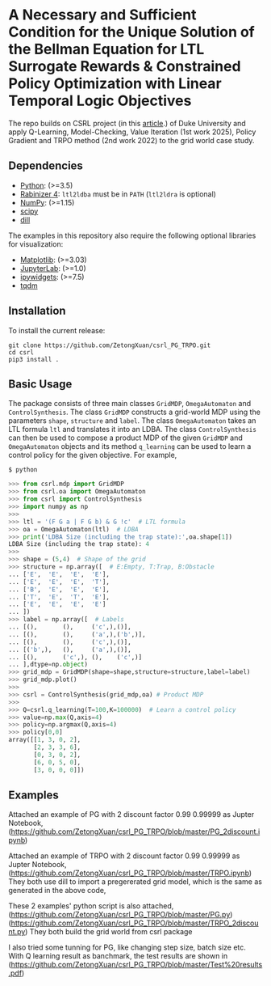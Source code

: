 # A Necessary and Sufficient Condition for the Unique Solution of the Bellman Equation for LTL Surrogate Rewards & Constrained Policy Optimization with Linear Temporal Logic Objectives

The repo builds on CSRL project (in this [article](https://arxiv.org/abs/1909.07299).) of Duke University and apply Q-Learning, Model-Checking, Value Iteration (1st work 2025), Policy Gradient and TRPO method (2nd work 2022) to the grid world case study.
## Dependencies
 - [Python](https://www.python.org/): (>=3.5)
 - [Rabinizer 4](https://www7.in.tum.de/~kretinsk/rabinizer4.html): ```ltl2ldba``` must be in ```PATH``` (```ltl2ldra``` is optional)
 - [NumPy](https://numpy.org/): (>=1.15)
 - [scipy](https://scipy.org/)
 - [dill](https://pypi.org/project/dill/)

The examples in this repository also require the following optional libraries for visualization:
 - [Matplotlib](https://matplotlib.org/): (>=3.03)
 - [JupyterLab](https://jupyter.org/): (>=1.0)
 - [ipywidgets](https://ipywidgets.readthedocs.io/en/latest/): (>=7.5)
 - [tqdm](https://github.com/tqdm/tqdm)

## Installation
To install the current release:
```
git clone https://github.com/ZetongXuan/csrl_PG_TRPO.git
cd csrl
pip3 install .
```
## Basic Usage
The package consists of three main classes ```GridMDP```, ```OmegaAutomaton``` and ```ControlSynthesis```. The class ```GridMDP``` constructs a grid-world MDP using the parameters ```shape```, ```structure``` and ```label```. The class ```OmegaAutomaton``` takes an LTL formula ```ltl``` and translates it into an LDBA. The class ```ControlSynthesis``` can then be used to compose a product MDP of the given ```GridMDP``` and ```OmegaAutomaton``` objects and its method ```q_learning``` can be used to learn a control policy for the given objective. For example,
```shell
$ python
```
```python
>>> from csrl.mdp import GridMDP
>>> from csrl.oa import OmegaAutomaton
>>> from csrl import ControlSynthesis
>>> import numpy as np
>>> 
>>> ltl = '(F G a | F G b) & G !c'  # LTL formula
>>> oa = OmegaAutomaton(ltl)  # LDBA
>>> print('LDBA Size (including the trap state):',oa.shape[1])
LDBA Size (including the trap state): 4
>>> 
>>> shape = (5,4)  # Shape of the grid
>>> structure = np.array([  # E:Empty, T:Trap, B:Obstacle
... ['E',  'E',  'E',  'E'],
... ['E',  'E',  'E',  'T'],
... ['B',  'E',  'E',  'E'],
... ['T',  'E',  'T',  'E'],
... ['E',  'E',  'E',  'E']
... ])
>>> label = np.array([  # Labels
... [(),       (),     ('c',),()],
... [(),       (),     ('a',),('b',)],
... [(),       (),     ('c',),()],
... [('b',),   (),     ('a',),()],
... [(),       ('c',), (),    ('c',)]
... ],dtype=np.object)
>>> grid_mdp = GridMDP(shape=shape,structure=structure,label=label)
>>> grid_mdp.plot()
>>> 
>>> csrl = ControlSynthesis(grid_mdp,oa) # Product MDP
>>> 
>>> Q=csrl.q_learning(T=100,K=100000)  # Learn a control policy
>>> value=np.max(Q,axis=4)
>>> policy=np.argmax(Q,axis=4)
>>> policy[0,0]
array([[1, 3, 0, 2],
       [2, 3, 3, 6],
       [0, 3, 0, 2],
       [6, 0, 5, 0],
       [3, 0, 0, 0]])
``` 

## Examples


Attached an example of PG with 2 discount factor 0.99 0.99999 as Jupter Notebook, (https://github.com/ZetongXuan/csrl_PG_TRPO/blob/master/PG_2discount.ipynb)

Attached an example of TRPO with 2 discount factor 0.99 0.99999 as Jupter Notebook, (https://github.com/ZetongXuan/csrl_PG_TRPO/blob/master/TRPO.ipynb)
They both use dill to import a pregererated grid model, which is the same as generated in the above code, 

These 2 examples' python script is also attached, (https://github.com/ZetongXuan/csrl_PG_TRPO/blob/master/PG.py) (https://github.com/ZetongXuan/csrl_PG_TRPO/blob/master/TRPO_2discount.py)
They both build the grid world from csrl package

I also tried some tunning for PG, like changing step size, batch size etc. With Q learning result as banchmark, the test results are shown in (https://github.com/ZetongXuan/csrl_PG_TRPO/blob/master/Test%20results.pdf)

